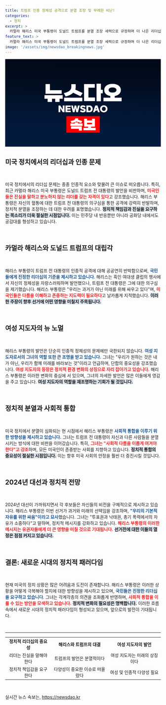 ```yaml
---
title: 트럼프 인종 정체성 공격으로 분열 조장 및 무례한 비난!
categories:
  - 정치
excerpt: >
  카멀라 해리스 미국 부통령이 도널드 트럼프를 분열 조장 세력으로 규정하며 더 나은 리더십을 강조했다. 그는 이번 선거를 과거와 미래 간의 갈림길로 간주하며, 미국인들이 진실을 말하는 지도자를 원한다고 역설했다. 클릭할 이유가 여기에!
feature_text: >
  카멀라 해리스 미국 부통령이 도널드 트럼프를 분열 조장 세력으로 규정하며 더 나은 리더십을 강조했다. 그는 이번 선거를 과거와 미래 간의 갈림길로 간주하며, 미국인들이 진실을 말하는 지도자를 원한다고 역설했다. 클릭할 이유가 여기에!
image: '/assets/img/newsdao_breakingnews.jpg'
---
```


<p><img src="/assets/img/newsdao_breakingnews.jpg" alt="ranknews 속보" /></p>

<h2 data-ke-size="size26">미국 정치에서의 리더십과 인종 문제</h2>

<p data-ke-size="size16">&nbsp;</p>

<p>미국 정치에서의 리더십 문제는 종종 인종적 요소와 맞물려 큰 이슈로 떠오릅니다. 특히, 최근 카멀라 해리스 미국 부통령은 도널드 트럼프 전 대통령의 발언을 비판하며, <b><span style="color: #ee2323;">미국인들은 진실을 말하고 분노하지 않는 리더를 갖는 자격이 있다</span></b>고 강조했습니다. 해리스 부통령은 자신의 혈통에 대한 트럼프 전 대통령의 의구심을 통한 공격에 강력히 반발하며, 정치적 분열을 조장하는 데 대한 우려를 표명했습니다. <b><span style="background-color: #21538527;">정치적 책임감과 진실을 요구하는 목소리가 더욱 절실한 시점입니다.</span></b> 이는 민주당 내 반응뿐만 아니라 공화당 내에서도 공감대를 형성하고 있습니다.</p>

<p data-ke-size="size16">&nbsp;</p>

<h2 data-ke-size="size26">카멀라 해리스와 도널드 트럼프의 대립각</h2>

<p data-ke-size="size16">&nbsp;</p>

<p>해리스 부통령이 트럼프 전 대통령의 인종적 공격에 대해 공공연히 반박함으로써, <b><span style="color: #1a5490;">국민들에게 진정한 리더십의 기준을 제시하고 있습니다</span></b>. 해리스는 흑인 여대생 클럽의 행사에서 자신의 정체성을 자랑스러워하며 발언했으나, 트럼프 전 대통령은 그에 대한 의구심을 제기했습니다. 해리스 부통령은 "우리는 과거가 아닌 미래를 위해 싸우고 있다"며, <b><span style="color: #ee2323;">미국인들은 다름을 이해하고 존중하는 지도력이 필요하다</span></b>고 날카롭게 지적했습니다. <b><span style="background-color: #21538527;">이러한 주장이 향후 선거에 어떤 영향을 미칠지 주목됩니다.</span></b></p>

<p data-ke-size="size16">&nbsp;</p>

<h2 data-ke-size="size26">여성 지도자의 뉴 노멀</h2>

<p data-ke-size="size16">&nbsp;</p>

<p>해리스 부통령의 발언은 단순히 인종적 정체성의 문제에만 국한되지 않습니다. <b><span style="color: #1a5490;">여성 지도자로서의 그녀의 역할 또한 큰 조명을 받고 있습니다.</span></b> 그녀는 "우리가 원하는 것은 내가 아닌, 우리가 함께 미래를 바라보는 것"이라고 언급하며, 단합의 중요성을 강조했습니다. <b><span style="color: #ee2323;">여성 지도자의 등장은 정치적 환경 변화의 상징으로 자리 잡아가고 있습니다.</span></b> 해리스 부통령은 이러한 변화의 중심에 서 있으며, 그녀의 자세한 발언은 많은 이들에게 영감을 주고 있습니다. <b><span style="background-color: #21538527;">여성 지도자의 역할을 재조명하는 기회가 될 것입니다.</span></b></p>

<p data-ke-size="size16">&nbsp;</p>

<h2 data-ke-size="size26">정치적 분열과 사회적 통합</h2>

<p data-ke-size="size16">&nbsp;</p>

<p>미국 정치에서 분열이 심화되는 현 시점에서 해리스 부통령은 <b><span style="color: #1a5490;">사회적 통합을 이루기 위한 방향성을 제시하고 있습니다.</span></b> 그녀는 트럼프 전 대통령이 자신과 다른 사람들을 분열시키는 방식에 대한 비판을 이어갔습니다. 특히, <b><span style="color: #ee2323;">그녀는 "사회적 다름을 이롭게 여겨야 한다"고 강조</span></b>하며, 모든 미국인이 존중받는 사회를 지향하고 있습니다. <b><span style="background-color: #21538527;">정치적 통합의 중요성이 절실한 시점입니다.</span></b> 이는 향후 미국 사회의 안정을 훨씬 더 증진시킬 것입니다.</p>

<p data-ke-size="size16">&nbsp;</p>

<h2 data-ke-size="size26">2024년 대선과 정치적 전망</h2>

<p data-ke-size="size16">&nbsp;</p>

<p>2024년 대선이 가까워지면서 각 후보들은 자신들의 비전을 구체적으로 제시하고 있습니다. 해리스 부통령은 이번 선거가 과거와 미래의 선택임을 강조하며, <b><span style="color: #1a5490;">"우리의 기본적 자유를 위한 싸움"이라고 묘사</span></b>했습니다. 그녀는 "투표권과 낙태권, 총기 폭력에서의 자유가 소중하다"고 말하며, 정치적 메시지를 강화하고 있습니다. <b><span style="color: #ee2323;">해리스 부통령의 이러한 메시지는 유권자들에게 더 큰 영향을 미칠 것으로 기대됩니다.</span></b> <b><span style="background-color: #21538527;">선거전에 대한 이들의 열정은 점점 커지고 있습니다.</span></b></p>

<p data-ke-size="size16">&nbsp;</p>

<h2 data-ke-size="size26">결론: 새로운 시대의 정치적 패러다임</h2>

<p data-ke-size="size16">&nbsp;</p>

<p>현재 미국의 정치 상황은 많은 어려움과 도전이 존재합니다. 해리스 부통령은 이러한 상황을 어떻게 극복해야 할지에 대한 방향성을 제시하고 있으며, <b><span style="color: #1a5490;">국민들은 진정한 리더십을 요구하고 있습니다</span></b>. 그녀는 각계각층의 의견을 조화롭게 반영하며, <b><span style="color: #ee2323;">사회적 통합을 이룰 수 있는 방안을 모색하고 있습니다.</span></b> <b><span style="background-color: #21538527;">정치적 변화의 필요성은 명백합니다.</span></b> 이러한 흐름 속에서 새로운 시대의 정치적 패러다임이 형성되고 있으며, 앞으로의 발전이 기대됩니다. </p>

<p data-ke-size="size16">&nbsp;</p>

<hr />

<table>
    <tr>
        <td style="text-align: center; height: 17px;"><b>정치적 리더십의 중요성</b></td>
        <td style="text-align: center; height: 17px;"><b>해리스와 트럼프의 대결</b></td>
        <td style="text-align: center; height: 17px;"><b>여성 지도자의 발언</b></td>
    </tr>
    <tr>
        <td style="text-align: center; height: 17px;">리더는 진실을 말해야 한다</td>
        <td style="text-align: center; height: 17px;">트럼프의 발언은 분열적이다</td>
        <td style="text-align: center; height: 17px;">여성 지도자는 미래의 상징이다</td>
    </tr>
    <tr>
        <td style="text-align: center; height: 17px;">정치적 책임감을 요구한다</td>
        <td style="text-align: center; height: 17px;">다양성이 중요한 이슈로 떠올랐다</td>
        <td style="text-align: center; height: 17px;">여성 및 인종적 다양성 필요</td>
    </tr>
</table>

<p data-ke-size="size16">&nbsp;</p>
실시간 뉴스 속보는, <a href="https://newsdao.kr" rel="dofollow">https://newsdao.kr</a>


